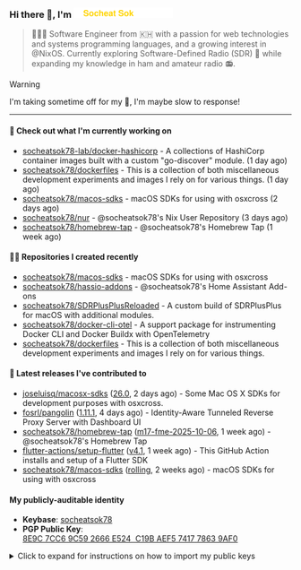 <h3>
   Hi there 👋,
   I'm <a href="#"><img src="assets/branding.svg" width="177" height="18"></a>
</h3>

> 👨🏻‍💻 Software Engineer from 🇰🇭 with a passion for web technologies and systems programming languages, and a growing interest in @NixOS. Currently exploring Software-Defined Radio (SDR) 📡 while expanding my knowledge in ham and amateur radio 📻.


> [!WARNING]
> I'm taking sometime off for my 👶, I'm maybe slow to response!

---
#### 👷 Check out what I'm currently working on

- [socheatsok78-lab/docker-hashicorp](https://github.com/socheatsok78-lab/docker-hashicorp) - A collections of HashiCorp container images built with a custom &#34;go-discover&#34; module. (1 day ago)
- [socheatsok78/dockerfiles](https://github.com/socheatsok78/dockerfiles) - This is a collection of both miscellaneous development experiments and images I rely on for various things. (1 day ago)
- [socheatsok78/macos-sdks](https://github.com/socheatsok78/macos-sdks) - macOS SDKs for using with osxcross (2 days ago)
- [socheatsok78/nur](https://github.com/socheatsok78/nur) - @socheatsok78&#39;s Nix User Repository (3 days ago)
- [socheatsok78/homebrew-tap](https://github.com/socheatsok78/homebrew-tap) - @socheatsok78&#39;s Homebrew Tap (1 week ago)

#### 👨‍💻 Repositories I created recently

- [socheatsok78/macos-sdks](https://github.com/socheatsok78/macos-sdks) - macOS SDKs for using with osxcross
- [socheatsok78/hassio-addons](https://github.com/socheatsok78/hassio-addons) - @socheatsok78&#39;s Home Assistant Add-ons
- [socheatsok78/SDRPlusPlusReloaded](https://github.com/socheatsok78/SDRPlusPlusReloaded) - A custom build of SDRPlusPlus for macOS with additional modules.
- [socheatsok78/docker-cli-otel](https://github.com/socheatsok78/docker-cli-otel) - A support package for instrumenting Docker CLI and Docker Buildx with OpenTelemetry
- [socheatsok78/dockerfiles](https://github.com/socheatsok78/dockerfiles) - This is a collection of both miscellaneous development experiments and images I rely on for various things.

#### 🚀 Latest releases I've contributed to

- [joseluisq/macosx-sdks](https://github.com/joseluisq/macosx-sdks) ([26.0](https://github.com/joseluisq/macosx-sdks/releases/tag/26.0), 2 days ago) - Some Mac OS X SDKs for development purposes with osxcross.
- [fosrl/pangolin](https://github.com/fosrl/pangolin) ([1.11.1](https://github.com/fosrl/pangolin/releases/tag/1.11.1), 4 days ago) - Identity-Aware Tunneled Reverse Proxy Server with Dashboard UI
- [socheatsok78/homebrew-tap](https://github.com/socheatsok78/homebrew-tap) ([m17-fme-2025-10-06](https://github.com/socheatsok78/homebrew-tap/releases/tag/m17-fme-2025-10-06), 1 week ago) - @socheatsok78&#39;s Homebrew Tap
- [flutter-actions/setup-flutter](https://github.com/flutter-actions/setup-flutter) ([v4.1](https://github.com/flutter-actions/setup-flutter/releases/tag/v4.1), 1 week ago) - This GitHub Action installs and setup of a Flutter SDK
- [socheatsok78/macos-sdks](https://github.com/socheatsok78/macos-sdks) ([rolling](https://github.com/socheatsok78/macos-sdks/releases/tag/rolling), 2 weeks ago) - macOS SDKs for using with osxcross

#### My publicly-auditable identity
   - **Keybase**: [socheatsok78](https://keybase.io/socheatsok78)
   - **PGP Public Key**: [8E9C 7CC6 9C59 2666 E524  C19B AEF5 7417 7863 9AF0](https://keys.openpgp.org/vks/v1/by-fingerprint/8E9C7CC69C592666E524C19BAEF5741778639AF0)


<details>
<summary>Click to expand for instructions on how to import my public keys</summary><br/>

```sh
# SSH Public Keys
ssh-import-id gh:socheatsok78
# or
curl https://github.com/socheatsok78.keys >> ~/.ssh/authorized_keys
```

```sh
# GPG Public Key
curl https://github.com/socheatsok78.gpg | gpg --import
# or
curl https://keybase.io/socheatsok78/pgp_keys.asc | gpg --import

# the Keybase app can push to gpg keychain, too
keybase pgp pull socheatsok78
```
</details>
